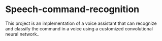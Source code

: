 # Speech-command-recognition
This project is an implementation of a voice assistant that can recognize and classify the command in a voice using a customized convolutional neural network..
